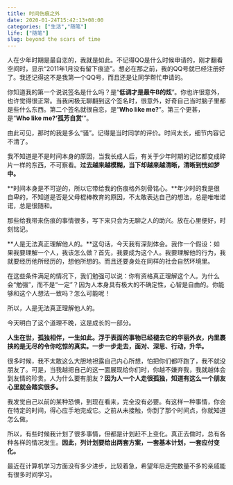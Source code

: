 ```yaml
---
title: 时间伤痕之外
date: 2020-01-24T15:42:13+08:00
categories: ["生活","随笔"]
life: ["随笔"]
slug: beyond the scars of time
---
```


人在少年时期是最自恋的，我就是如此。不记得QQ是什么时候申请的，刚才翻看空间时，显示“2011年1月没有留下痕迹”。想必在那之前，我的QQ号就已经注册好了。我还记得这不是我第一个QQ号，而且还是让同学帮忙申请的。

你知道我的第一个说说签名是什么吗？是“**低调才是最牛B的炫**”。你也许很意外，也许觉得很正常。当我闲极无聊翻到这个签名时，很意外，好奇自己当时脑子里都是些什么东西。第二个签名就很自恋，是“**Who like me?**”。第三个更甚，是“**Who like me?‘孤芳自赏’**”。

由此可见，那时的我是多么“骚”。记得是当时同学的评价。时间太长，细节内容记不清了。

我不知道是不是时间本身的原因，当我长成人后，有关于少年时期的记忆都变成碎片一样的东西，不可察看。**过去越来越模糊，当下却越来越清晰，清晰到恍如梦中。**

**时间本身是不可逆的，所以它带给我的伤痕格外刻骨铭心。**年少时的我是很自卑的，不知道是否是父母棍棒教育的原因，不太敢表达自己的想法，总是唯唯诺诺，总是很随和。

那些给我带来伤痕的事情很多，写下来只会为无聊之人的助兴。放在心里便好，时刻铭记。

**人是无法真正理解他人的。**这句话，今天我有深刻体会。我作一个假设：如果我要理解一个人，我该怎么做？首先，我要成为这个人。我要理解他的行为，我就要经历他所经历的，想他所想的。而且还要身处在同样的社会自然环境里。

在这些条件满足的情况下，我们勉强可以说：你有资格真正理解这个人。为什么会“勉强”，而不是“一定”？因为人本身具有极大的不确定性，心智是自由的。你能够和这个人想法一致吗？怎么可能呢！

所以，人是无法真正理解他人的。

今天明白了这个道理不晚，这是成长的一部分。

**人生在世，孤独相伴，一生如此。浮于表面的事物已经褪去它的华丽外衣，内里裹挟的是无尽的令你吃惊的真实。一步一步走去，面对、深思、行动，升华。**

很多时候，我不太敢这么大胆地袒露自己内心所想，怕把你们都吓跑了，我不就没朋友了。可是，当我越把自己的这一面展现给你们时，你越不嫌弃我，我就越体会到友情的珍贵。人为什么要有朋友？**因为人一个人走很孤独，知道有这么一个朋友心里就会踏实很多。**

我发觉自己以前的某种恐惧，到现在看来，完全没有必要。有这样一种事情，你会在特定的时间，得心应手地完成它。之前从未接触，你到了那个时间点，你就知道怎么做。

所以，有些时候我计划了很多事情，但都是计划赶不上变化。真正去做时，总有各种各样的情况发生。**因此，列计划要给出两套方案，一套基本计划，一套应付变化。**

最近在计算机学习方面没有多少进步，比较着急，希望年后走完数量不多的亲戚能有很多时间学习。